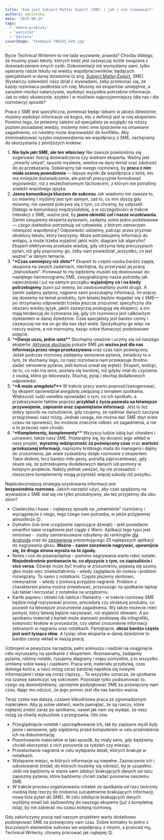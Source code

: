 ```yaml
---
title: 'Kim jest Subject Matter Expert (SME) i jak z nim rozmawiać?'
authors: agnieszka
date: '2015-08-25'
tags:
  - 'dobre-praktyki'
  - 'warsztat'
  - 'kariera'
coverImage: 'feedback-796135_640.jpg'
---
```


Bycie Technical Writerem to nie lada wyzwanie, prawda? Choćby dlatego, że musimy
pisać teksty, których treść jest zazwyczaj ściśle związana z
doświadczeniem innych osób. Dokumentacji nie wymyślamy sami, tylko opieramy
nasze teksty na wiedzy współpracowników, będących specjalistami w danej
dziedzinie (z ang.
[_Subject Matter Expert_](https://en.wikipedia.org/wiki/Subject-matter_expert),
SME). Wystarczy odwiedzić nasz dział z wywiadami, żeby przekonać się, że każdy
rozmówca podkreśla ich rolę. Musimy od ekspertów umiejętnie, a zarazem niezbyt
natarczywie, wydobyć wszystkie potrzebne informacje. Jak to robić skutecznie,
szybko i w możliwie najprzyjemniejszy (dla nas i dla rozmówcy) sposób?

<!--truncate-->

Praca z SME jest specyficzna, ponieważ będąc laikami w jakiejś dziedzinie,
musimy wydobyć informacje od kogoś, kto z definicji jest w niej ekspertem. 
Pomimo tego, że jesteśmy zależni od specjalisty ze względu na niższy poziom
posiadanej wiedzy, możemy mieć inne spojrzenie na omawiane zagadnienie, co
niestety może doprowadzić do konfliktu. Aby zminimalizować ryzyko niepowodzenia
we współpracy z SME, zachęcamy do skorzystania z poniższych kroków:

1. **Nie byle jaki SME, ale ten właściwy** Nie zawsze powinniśmy się sugerować
   ilością doświadczenia czy wiekiem eksperta. Ważny jest „otwarty umysł”,
   sposób myślenia, wiedza na dany temat oraz zdolność do jej przekazania.
   Dobierajmy tak swego rozmówcę, by **praca z nim miała szansę powodzenia** —
   lepsze wyniki da współpraca z kimś, kto ma mniejsze doświadczenie, ale
   potrafi precyzyjnie formułować wypowiedzi, niż z wszechstronnym fachowcem, z
   którym nie potrafimy znaleźć wspólnego języka.
2. **Jasna komunikacja kluczem do sukcesu** Jak wiadomo nie zawsze to, co mówimy
   i myślimy jest tym samym, zaś to, co inni słyszą gdy mówimy, nie zawsze
   pokrywa się z tym, co chcemy, by usłyszeli. Dlatego w komunikacji
   międzyludzkiej, a w szczególności w trakcie interakcji z SME, ważne jest, by
   **jasno określić cel i nasze oczekiwania**. Zanim zasypiemy eksperta
   pytaniami, zadajmy sobie jedno podstawowe — *czego* *dokładnie potrzebuję od
   człowieka, z którym zamierzam nawiązać współpracę?* Odpowiedzi udzielmy,
   patrząc przez pryzmat struktury tekstu, który tworzymy. Może potrzebujemy
   informacji do wstępu, a może trzeba wyjaśnić jakiś wzór, diagram lub
   algorytm? Ekspert efektywniej przekaże wiedzę, gdy otrzyma listę precyzyjnych
   pytań, niż gdy poprosimy go, żeby nam powiedział „wszystko, co jest ważne" w
   danym temacie.
3. \***\*Czas cenniejszy niż złoto\*\*** Ekspert to często osoba bardzo zajęta,
   skupiona na swoich zadaniach, niechętna, by przerywać jej pracę
   „błahostkami”. Ponieważ to my będziemy musieli się dostosować do napiętego
   harmonogramu SME, zasygnalizujmy nasze potrzeby jak najwcześniej i już na
   samym początku **wyjaśnijmy co i na kiedy potrzebujemy** (sami już wiemy, bo
   zastosowaliśmy punkt drugi). A zanim zadamy pytania, najpierw sami poszukajmy
   informacji. Im więcej się dowiemy na temat produktu, tym łatwiej będzie
   dogadać się z SME—po otrzymaniu odpowiedzi trzeba jeszcze zrozumieć
   specyficzny dla obszaru wiedzy język, jakim zazwyczaj posługują się eksperci,
   a oni mają tendencję do irytowania się, gdy ich rozmówca jest całkowitym
   dyletantem w danej dziedzinie. Czas specjalisty jest bardzo cenny i zazwyczaj
   nie ma on go dla nas zbyt wiele. Spożytkujmy go więc na rzeczy ważne, a nie
   marnujmy, każąc sobie tłumaczyć podstawowe pojęcia.
4. \***\*Dwoje uszu, jedne usta\*\*** Słuchajmy uważnie i uczmy się od naszego
   eksperta.
   [Aktywne słuchanie](http://edukacja-medialna.wyklady.org/wyklad/458_aktywne-sluchanie.html) pokaże
   SME jak **ważna jest dla nas informacja przez niego przekazywana** oraz czas
   nam poświęcony. Jeżeli podczas rozmowy zadajemy sensowne pytania, świadczy to
   o tym, że słuchamy tego, co nasz rozmówca nam przekazuje (trudno zadać
   sensowne pytanie, jeśli komuś urwał się wątek). Ekspert, widząc, że to, co
   robi ma sens, postara się bardziej, niż gdyby miał do czynienia z osobą,
   która go lekceważy. Słuchaj, pytaj i słuchaj dodatkowych odpowiedzi.
5. \***\*A może anegdota?\*\*** W trakcie pracy warto poprosić/zasugerować, by
   ekspert opowiedział anegdotę związaną z tematem spotkania. Większość ludzi
   uwielbia opowiadać o tym, co ich spotkało, a przekazywanie faktów poprzez
   **przykład z życia pozwala na łatwiejsze przyswojenie, zapisanie oraz
   zapamiętanie informacji**. Jest to też dobry sposób na rozluźnienie, gdy
   czujemy, że nadmiar danych zaczyna przegrzewać nasz mózg. Jednak uwaga, nie
   można dać SME zbyt wiele czasu na opowieści, bo możecie znacznie odbiec od
   zagadnienia, a nie o to przecież nam chodzi.
6. \***\*Komplementy, komplementy\*\*** Wszyscy ludzie lubią być chwaleni i
   uznawani, także nasz SME. Postarajmy się, by docenić jego wkład w nasz
   projekt, **wyraźmy wdzięczność za poświęcony czas** oraz **wartość
   przekazanej informacji**, napiszmy krótkiego maila do managera i dajmy do
   zrozumienia, jak wiele zyskaliśmy dzięki rozmowie z ekspertem. Takie drobne,
   lecz bardzo miłe gesty, potrafią zaprocentować, gdy okaże się, że
   potrzebujemy dodatkowych danych lub pomocy w kolejnym projekcie. Należy
   jednak uważać, by nie przesadzić - nieszczere komplementy mogą przynieść
   więcej szkody niż pożytku.

Najskuteczniejszą strategią uzyskiwania informacji jest
**bezpośrednia** **rozmowa**. Jakich narzędzi użyć, aby czas spędzony na
wywiadzie z SME stał się nie tylko produktywny, ale też przyjemny dla obu stron?

- Ciasteczka i kawa - najlepszy sposób na „omamienie” rozmówcy i wyciągnięcie z
  niego, tego czego nam potrzeba, w jakże przyjemnej atmosferze 😉.
- Dyktafon (lub inne urządzenie zapisujące dźwięk) - jeśli posiadacie smartfon
  takie urządzenie jest ciągle z Wami. Aplikacji tego typu jest mnóstwo -  osoby
  zainteresowane odsyłamy do
  rankingów [dla Androida](http://www.androidauthority.com/best-voice-recorder-apps-for-android-615332/) oraz
  do
  [zestawienia](https://www.musicinstrumentscenter.com/best-voice-recorder-app/)
  prezentującego 25 najlepszych aplikacji do nagrywania głosu. **Ważne** **-
  zanim zaczniecie nagrywać, upewnijcie się, że druga strona wyraża na to
  zgodę.**
- Notes i coś do pisania/laptop - pomimo nagrywania warto robić notatki.
  **Niejednokrotnie porównacie to, co słyszycie z tym, co zapisaliście i vice
  versa.** Dźwięk może być trudny w zrozumieniu, pojawią się szumy, głos może
  ulec zniekształceniu - wtedy zaglądacie do notesu i problem rozwiązany. To
  samo z notatkami. Często piszemy skrótowo, niewyraźnie  - wtedy z pomocą
  przyjdzie nagranie. Problem z charakterem pisma można zniwelować, przynosząc
  na spotkanie laptop lub tablet i korzystać z notatnika na urządzeniu.
- Kartki papieru i ołówki lub tablica i flamastry - w trakcie rozmowy SME będzie
  mógł rozrysować proces, procedurę czy strukturę produktu, co pozwoli na
  łatwiejsze zrozumienie zagadnienia. Wy także możecie mieć pomysł, który
  łatwiej będzie narysować, niż wyjaśnić słowami. A po spotkaniu materiał z
  kartek może stanowić podstawę dla infografiki, kolejności kroków w procedurze,
  czy ułatwi zrozumienie informacji zebranych w nagraniu oraz notatkach.
  Pamiętajcie, **obraz bardzo często jest wart tysiąca słów**. A tysiąc słów
  eksperta w danej dziedzinie to bardzo cenny wkład w naszą pracę.

Uzbrojeni w powyższe narzędzia, pełni animuszu i nadziei na osiągnięcie celu
wyruszamy na spotkanie z ekspertem. Rozmawiamy, zadajemy pytania, robimy
notatki, rysujemy diagramy i mapy pomysłów, a to wszystko umilamy sobie kawą i
ciastkami. Praca wre, materiału przybywa, czas dobiega końca, a nasz mózg coraz
bardziej napełnia się nowymi informacjami i staje się coraz cięższy… To wszystko
oznacza, że spotkanie ma szansę zakończyć się sukcesem. Pozostaje tylko
podsumować to, czego się dowiedzieliśmy, uprzejmie podziękować SME za poświęcony
nam czas, dając mu odczuć, że jego pomoc jest dla nas bardzo ważna.

Teraz czeka nas dalsza, czasem kilkudniowa praca ze zgromadzonym materiałem. Aby
ją sobie ułatwić, warto pamiętać, że są rzeczy, które najlepiej zrobić zaraz po
spotkaniu, nawet jak nam się wydaje, że nasz mózg za chwilę wybuchnie z
przegrzania. Oto one:

- Przeglądnięcie notatek i uporządkowanie ich, tak by zapisane myśli były jasne
  i sensowne, gdy siądziemy przed komputerem w celu przerobienia ich na
  dokumentację.
- Posortowanie materiałów w taki sposób, by miały sens, gdy będziemy chcieli
  skorzystać z nich ponownie za tydzień czy miesiąc.
- Przesłuchanie nagrania w celu wyłapania detali, których brakuje w notatkach.
- Wyłapanie miejsc, w których informacje są niepełne. Zaznaczenie ich i
  odnotowanie źródeł, do których możemy się odnieść, by je uzupełnić. Jeśli nie
  będziemy w stanie sami zdobyć brakujących danych od razu zapiszmy pytania,
  które będziemy chcieli zadać ponownie naszemu SME.
- W trakcie procesu organizowania notatek ze spotkania od razu twórzmy osobną
  listę rzeczy do zrobienia (uzupełnienie brakujących informacji, nowa lista
  pytań do SME). W celu zdobycia brakujących danych wyślijmy email lub zadzwońmy
  do naszego eksperta (już z kompletną listą), by nie zabierać mu czasu kolejną
  rozmową.

Gdy zakończymy pracę nad naszym projektem warto dodatkowo podziękować SME za
poświęcony nam czas. Dobre kontakty to jedno z kluczowych elementów sukcesu we
współpracy z innymi, a przecież my, Technical Writerzy, chcemy pracować jak
najlepiej 😉.
